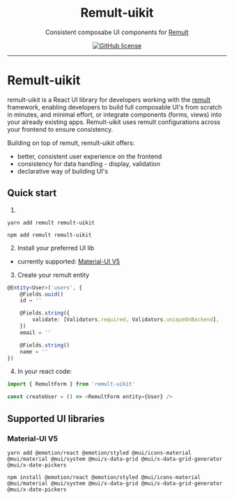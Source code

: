 <div align="center">
  <h1>Remult-uikit</h1>
  <p>Consistent composabe UI components for <a href=https://github.com/remult/remult>Remult</a></p>
    <a href="https://raw.githubusercontent.com/remult/remult/master/LICENSE" rel="nofollow">
		<img alt="GitHub license" src="https://img.shields.io/badge/license-MIT-blue.svg">
	</a>
</div>

<hr/>

# Remult-uikit

remult-uikit is a React UI library for developers working with the [remult](https://github.com/remult/remult) framework, enabling developers to build full composable UI's from scratch in minutes, and minimal effort, or integrate components (forms, views) into your already existing apps.
Remult-uikit uses remult configurations across your frontend to ensure consistency.

Building on top of remult, remult-uikit offers:

- better, consistent user experience on the frontend
- consistency for data handling - display, validation
- declarative way of building UI's

## Quick start

1.

```
yarn add remult remult-uikit

npm add remult remult-uikit
```

2. Install your preferred UI lib

- currently supported: <a href='#supported-mui-v5'>Material-UI V5</a>

3. Create your remult entity

```ts
@Entity<User>('users', {
	@Fields.uuid()
	id = ''

	@Fields.string({
		validate: [Validators.required, Validators.uniqueOnBackend],
	})
	email = ''

	@Fields.string()
	name = ''
})

```

4. In your react code:

```ts
import { RemultForm } from 'remult-uikit'

const createUser = () => <RemultForm entity={User} />
```

## Supported UI libraries

### Material-UI V5

```
yarn add @emotion/react @emotion/styled @mui/icons-material @mui/material @mui/system @mui/x-data-grid @mui/x-data-grid-generator @mui/x-date-pickers

npm install @emotion/react @emotion/styled @mui/icons-material @mui/material @mui/system @mui/x-data-grid @mui/x-data-grid-generator @mui/x-date-pickers
```
